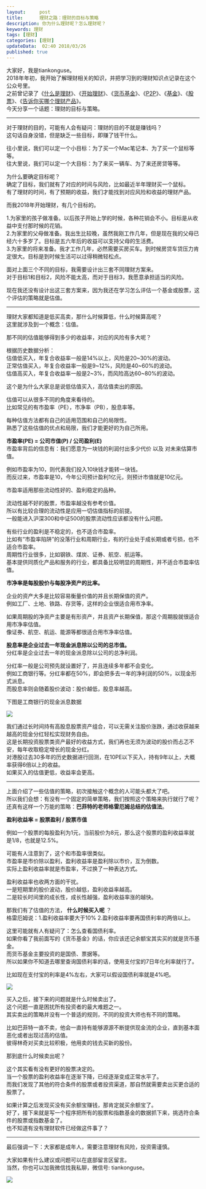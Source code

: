 ```yaml
---   
layout:     post  
title:      理财之路：理财的目标与策略   
description: 你为什么理财呢？怎么理财呢？    
keywords: 理财  
tags: [理财]  
categories: [理财]  
updateData:  02:40 2018/03/26
published: true  
---  
```

 
大家好，我是tiankonguse。  
2018年年初，我开始了解理财相关的知识，并把学习到的理财知识点记录在这个公众号里。  
之前曾记录了《[什么是理财](http://mp.weixin.qq.com/s/jghH-D6CC_mGEFkkNnvC3A)》、《[开始理财](https://mp.weixin.qq.com/s/1ZHyd_FAOsqTbAJqWgntLg)》、《[货币基金](http://mp.weixin.qq.com/s/Nc-qiTOzYVg_tpG21j4AZQ)》、《[P2P](http://mp.weixin.qq.com/s/e0Pm_-9KoLjF6LjQ3P22FA)》、《[基金](http://mp.weixin.qq.com/s/mPUr6w55USFTcEWCyhd00A)》、《[股票](http://mp.weixin.qq.com/s/CLE5wOSFrM1n_sbHqp325A)》、《[告诉你买哪个理财产品](https://mp.weixin.qq.com/s/TswyqhtGyxFLa_SFEy_-cw)》。  
今天分享一个话题：理财的目标与策略。  

***  


对于理财的目的，可能有人会有疑问：理财的目的不就是赚钱吗？    
这句话自身没错，但是缺乏一些目标，即赚了钱干什么。  


往小里说，我们可以定一个小目标：为了买一个Mac笔记本、为了买一个鼠标等等。  
往大里说，我们可以定一个大目标：为了来买一辆车、为了来还房贷等等。  


为什么要确定目标呢？  
确定了目标，我们就有了对应的时间与风险，比如最近半年理财买一个鼠标。  
有了理财的时间，有了预期的收益，我们才能找到对应风险和收益的理财产品。  


而我2018年开始理财，有几个目标的。  


1.为家里的孩子做准备。以后孩子开始上学的时候，各种花销会不小。目标是从收益中支付那时候的花销。  
2.为家里的父母做准备。我出生比较晚，虽然我刚工作几年，但是现在我的父母已经六十多岁了。目标是五六年后的收益可以支持父母的生活费。    
3.为家里的将来准备。我才工作几年，必然需要买房买车。到时候房贷车贷压力肯定很大。目标是到时候生活可以过得稍微轻松点。   


面对上面三个不同的目标，我需要设计出三套不同理财方案来。  
对于目标1和目标2，风险不能太高，而对于目标3，我愿意承担适当的风险。  


现在我还没有设计出这三套方案来，因为我还在学习怎么评估一个基金或股票，这个评估的策略就是估值。  


***


理财大家都知道是低买高卖，那什么时候算低，什么时候算高呢？  
这里就涉及到一个概念：估值。  


那不同的估值能够得到多少的收益率，对应的风险有多大呢？  


根据历史数据分析：  
估值低买入，年复合收益率一般是14%以上，风险是20~30%的波动。  
正常估值买入，年复合收益率一般是9~12%，风险是40~60%的波动。  
估值高买入，年复合收益率一般是2~3%，而风险高达60~80%的波动。  


这个是为什么大家总是说低估值买入，高估值卖出的原因。  


估值可以从很多不同的角度来看待的。  
比如常见的有市盈率（PE），市净率（PB），股息率等。  


每种估值方法都有自己的适用范围和自己的局限性。  
熟悉了这些估值的优点和局限，我们才能更好的为自己所用。  


**市盈率(PE) = 公司市值(P) / 公司盈利(E)**  
市盈率背后的信息有：我们愿意为一块钱的利润付出多少代价 以及 对未来估算市值。  


例如市盈率为10，则代表我们投入10块钱才能转一块钱。  
而反过来，市盈率是10，今年公司预计盈利1亿元，则预计市值就是10亿元。  


市盈率适用那些流动性好的、盈利稳定的品种。  


流动性越不好的股票，市盈率越没有参考价值。  
所以有比较合理的流动性是应用一切估值指标的前提。  
一般能进入沪深300和中证500的股票流动性应该都没有什么问题。  


有些行业的盈利是不稳定的，也不适合市盈率。  
比如有“市盈率陷阱”的没落行业和周期行业，有的行业处于成长期或者亏损，也不适合市盈率。  
周期性行业很多，比如钢铁、煤炭、证券、航空、航运等。  
基本提供同质化产品和服务的行业，都具备比较明显的周期性，并不适合市盈率估值。  


**市净率是每股股价与每股净资产的比率。**  


企业的资产大多是比较容易衡量价值的并且长期保值的资产。  
例如工厂、土地、铁路、存货等，这样的企业很适合用市净率。  


如果周期股的净资产主要是有形资产，并且资产长期保值，那这个周期股就很适合用市净率估值。  
像证券、航空、航运、能源等都很适合用市净率估值。    


**股息率是企业过去一年现金派息除以公司的总市值。**  
分红率是企业过去一年的现金派息除以公司的总净利润。  


分红率一般是公司预先就设置好了，并且连续多年都不会变化。  
例如工商银行等。分红率都在50%，即会把多去一年的净利润的50%，以现金形式派息。    
而股息率则会随着股价波动：股价越低，股息率越高。  


下图是工商银行的现金派息数据


![](https://res2018.tiankonguse.com/images/2018/03/20180326014841.png)  

我们通过长时间持有高股息股票资产组合，可以无需关注股价涨跌，通过收获越来越高的现金分红轻松实现财务自由。  
这是长期投资股票类资产最好的收益方式，我们再也无须为波动的股价而忐忑不安，每年收取稳定增长的现金分红。  
对港股过去30多年的历史数据进行回测，在10PE以下买入，持有9年以上，大概率获得6倍以上的收益。  
如果买入的估值更低，收益率会更高。    


***  


上面介绍了一些估值的策略，初次接触这个概念的人可能头都大了吧。  
所以我们会想：有没有一个固定的简单策略，我们按照这个策略来执行就行了呢？  
还真有这样一个万能的策略：**巴菲特的老师格雷厄姆总结的估值法**。  


**盈利收益率 = 股票盈利 / 股票市值**  


例如一个股票的每股盈利为1元，当前股价为8元，那么这个股票的盈利收益率就是1/8，也就是12.5%。  


可能有人注意到了，这个和市盈率很类似。  
市盈率是市价除以盈利，盈利收益率是盈利除以市价，互为倒数。  
实际上盈利收益率就是市盈率，不过换了一种表达方式。  


盈利收益率也收两方面的干扰。  
一是短期里的股价波动，股价越低，盈利收益率越高。  
二是较长时间里的成长性，成长性越强，盈利收益率涨的越快。  


那我们有了估值的方法， **什么时候买入呢** ？  
格雷厄姆说：1.盈利收益率要大于10% 2.盈利收益率要再国债利率的两倍以上。  


这里可能就有人有疑问了：怎么查看国债利率。  
如果你看了我前面写的《货币基金》的话，你应该还记余额宝其实买的就是货币基金。  
而货币基金主要投资的是国债、票据等。  
所以如果你不知道去哪里查询国债利率的话，使用支付宝的7日年化利率就行了。  


比如现在支付宝的利率是4%左右，大家可以假设国债利率就是4%吧。  


![](https://res2018.tiankonguse.com/images/2018/03/20180326014944.png)  


买入之后，接下来的问题就是什么时候卖出了。  
这个问题一直是困扰所有投资者的最大难题之一。  
其实卖出的策略并没有一个普适的规则，不同的投资大师也有不同的策略。  


比如巴菲特一直不卖，他会一直持有能够源源不断提供现金流的企业，直到基本面恶化或者出现过高的估值。  
彼得林奇对买卖比较积极，他用卖的钱去买新的股份。  


那到底什么时候卖出呢？  

这个其实看有没有更好的股票决定的。  
当一个股票的盈利收益率在逐渐下降，已经逐渐变成正常水平了。  
而我们发现了其他的符合条件的股票或者投资渠道，那自然就需要卖出买更合适的股票了。  


如果计算之后发现买没有买余额宝赚钱，那肯定就买余额宝了。  
好了，接下来就是写一个程序把所有的股票和指数基金的数据抓下来，挑选符合条件的股票或指数基金了。  
也不知道有没有理财软件已经做这件事了？  


***  


最后强调一下：大家都是成年人，需要注意理财有风险，投资需谨慎。


大家如果有什么建议或问题可以在底部留言区留言。  
当然，你也可以加我微信找我私聊，微信号: tiankonguse。  

![](https://res2018.tiankonguse.com/images/tiankonguse-support.png)  


